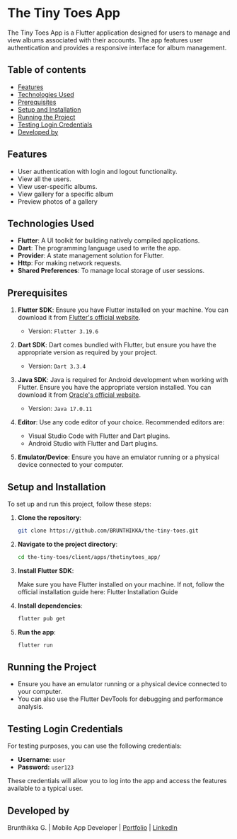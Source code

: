 # The Tiny Toes App

The Tiny Toes App is a Flutter application designed for users to manage and view albums associated with their accounts. The app features user authentication and provides a responsive interface for album management.

## Table of contents

   - [Features](#features)
   - [Technologies Used](#technologies-used)
   - [Prerequisites](#prerequisites)
   - [Setup and Installation](#setup-and-installation)
   - [Running the Project](#running-the-project)
   - [Testing Login Credentials](#testing-login-credentials)
   - [Developed by](#developed-by)

## Features

- User authentication with login and logout functionality.
- View all the users.
- View user-specific albums.
- View gallery for a specific album
- Preview photos of a gallery

## Technologies Used

- **Flutter**: A UI toolkit for building natively compiled applications.
- **Dart**: The programming language used to write the app.
- **Provider**: A state management solution for Flutter.
- **Http**: For making network requests.
- **Shared Preferences**: To manage local storage of user sessions.

## Prerequisites

1. **Flutter SDK**: Ensure you have Flutter installed on your machine. You can download it from [Flutter's official website](https://flutter.dev/docs/get-started/install).
   - Version: `Flutter 3.19.6`
   
2. **Dart SDK**: Dart comes bundled with Flutter, but ensure you have the appropriate version as required by your project.
   - Version: `Dart 3.3.4`

3. **Java SDK**: Java is required for Android development when working with Flutter. Ensure you have the appropriate version installed. You can download it from [Oracle's official website](https://www.oracle.com/java/technologies/javase-downloads.html).
   - Version: `Java 17.0.11`


4. **Editor**: Use any code editor of your choice. Recommended editors are:
   - Visual Studio Code with Flutter and Dart plugins.
   - Android Studio with Flutter and Dart plugins.

5. **Emulator/Device**: Ensure you have an emulator running or a physical device connected to your computer.


## Setup and Installation

To set up and run this project, follow these steps:

1. **Clone the repository**:

   ```bash
   git clone https://github.com/BRUNTHIKKA/the-tiny-toes.git
   ```

2. **Navigate to the project directory**:

   ```bash
   cd the-tiny-toes/client/apps/thetinytoes_app/
   ```

3. **Install Flutter SDK**:

   Make sure you have Flutter installed on your machine. If not, follow the official installation guide here: Flutter Installation Guide

3. **Install dependencies**:

   ```bash
   flutter pub get
   ```

3. **Run the app**:

   ```bash
   flutter run
   ```

## Running the Project

- Ensure you have an emulator running or a physical device connected to your computer.
- You can also use the Flutter DevTools for debugging and performance analysis.

## Testing Login Credentials

For testing purposes, you can use the following credentials:

- **Username:** `user`
- **Password:** `user123`

These credentials will allow you to log into the app and access the features available to a typical user.


## Developed by

Brunthikka G. | Mobile App Developer | [Portfolio](https://brunthikka.github.io/MyPortfolio/) | [LinkedIn](https://www.linkedin.com/in/brunthikka-gurunathan/)
